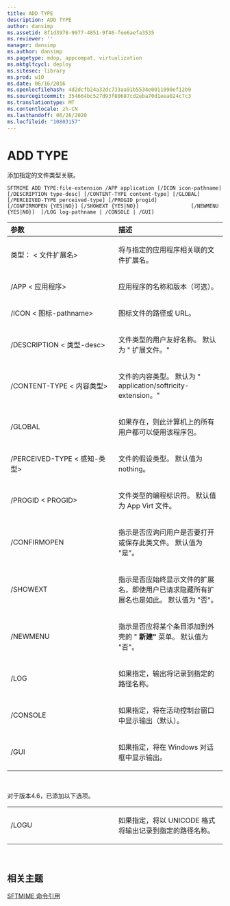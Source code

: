 ```yaml
---
title: ADD TYPE
description: ADD TYPE
author: dansimp
ms.assetid: 8f1d3978-9977-4851-9f46-fee6aefa3535
ms.reviewer: ''
manager: dansimp
ms.author: dansimp
ms.pagetype: mdop, appcompat, virtualization
ms.mktglfcycl: deploy
ms.sitesec: library
ms.prod: w10
ms.date: 06/16/2016
ms.openlocfilehash: 4d2dcfb24a32dc733aa91b5534e0011090ef12b9
ms.sourcegitcommit: 354664bc527d93f80687cd2eba70d1eea024c7c3
ms.translationtype: MT
ms.contentlocale: zh-CN
ms.lasthandoff: 06/26/2020
ms.locfileid: "10803157"
---
```

# ADD TYPE


添加指定的文件类型关联。

`SFTMIME ADD TYPE:file-extension /APP application [/ICON icon-pathname]                 [/DESCRIPTION type-desc] [/CONTENT-TYPE content-type] [/GLOBAL]                 [/PERCEIVED-TYPE perceived-type] [/PROGID progid]                 [/CONFIRMOPEN {YES|NO}] [/SHOWEXT {YES|NO}]                 [/NEWMENU {YES|NO}]  [/LOG log-pathname | /CONSOLE | /GUI]`

<table>
<colgroup>
<col width="50%" />
<col width="50%" />
</colgroup>
<thead>
<tr class="header">
<th align="left">参数</th>
<th align="left">描述</th>
</tr>
</thead>
<tbody>
<tr class="odd">
<td align="left"><p>类型： &lt; 文件扩展名&gt;</p></td>
<td align="left"><p>将与指定的应用程序相关联的文件扩展名。</p></td>
</tr>
<tr class="even">
<td align="left"><p>/APP &lt; 应用程序&gt;</p></td>
<td align="left"><p>应用程序的名称和版本（可选）。</p></td>
</tr>
<tr class="odd">
<td align="left"><p>/ICON &lt; 图标-pathname&gt;</p></td>
<td align="left"><p>图标文件的路径或 URL。</p></td>
</tr>
<tr class="even">
<td align="left"><p>/DESCRIPTION &lt; 类型-desc&gt;</p></td>
<td align="left"><p>文件类型的用户友好名称。 默认为 &quot; 扩展文件。&quot;</p></td>
</tr>
<tr class="odd">
<td align="left"><p>/CONTENT-TYPE &lt; 内容类型&gt;</p></td>
<td align="left"><p>文件的内容类型。 默认为 &quot; application/softricity-extension。&quot;</p></td>
</tr>
<tr class="even">
<td align="left"><p>/GLOBAL</p></td>
<td align="left"><p>如果存在，则此计算机上的所有用户都可以使用该程序包。</p></td>
</tr>
<tr class="odd">
<td align="left"><p>/PERCEIVED-TYPE &lt; 感知-类型&gt;</p></td>
<td align="left"><p>文件的假设类型。 默认值为 nothing。</p></td>
</tr>
<tr class="even">
<td align="left"><p>/PROGID &lt; PROGID&gt;</p></td>
<td align="left"><p>文件类型的编程标识符。 默认值为 App Virt 文件。</p></td>
</tr>
<tr class="odd">
<td align="left"><p>/CONFIRMOPEN</p></td>
<td align="left"><p>指示是否应询问用户是否要打开或保存此类文件。 默认值为 "是"。</p></td>
</tr>
<tr class="even">
<td align="left"><p>/SHOWEXT</p></td>
<td align="left"><p>指示是否应始终显示文件的扩展名，即使用户已请求隐藏所有扩展名也是如此。 默认值为 "否"。</p></td>
</tr>
<tr class="odd">
<td align="left"><p>/NEWMENU</p></td>
<td align="left"><p>指示是否应将某个条目添加到外壳的 " <strong> 新建" </strong> 菜单。 默认值为 "否"。</p></td>
</tr>
<tr class="even">
<td align="left"><p>/LOG</p></td>
<td align="left"><p>如果指定，输出将记录到指定的路径名称。</p></td>
</tr>
<tr class="odd">
<td align="left"><p>/CONSOLE</p></td>
<td align="left"><p>如果指定，将在活动控制台窗口中显示输出（默认）。</p></td>
</tr>
<tr class="even">
<td align="left"><p>/GUI</p></td>
<td align="left"><p>如果指定，将在 Windows 对话框中显示输出。</p></td>
</tr>
</tbody>
</table>

 

对于版本4.6，已添加以下选项。

<table>
<colgroup>
<col width="50%" />
<col width="50%" />
</colgroup>
<tbody>
<tr class="odd">
<td align="left"><p>/LOGU</p></td>
<td align="left"><p>如果指定，将以 UNICODE 格式将输出记录到指定的路径名称。</p></td>
</tr>
</tbody>
</table>

 

## 相关主题


[SFTMIME 命令引用](sftmime--command-reference.md)

 

 





